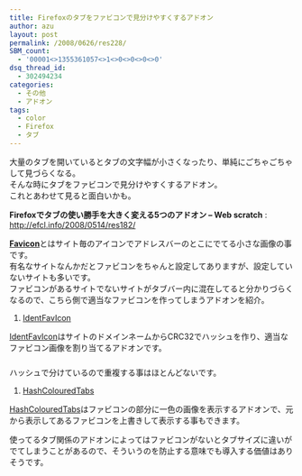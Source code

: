 ```yaml
---
title: Firefoxのタブをファビコンで見分けやすくするアドオン
author: azu
layout: post
permalink: /2008/0626/res228/
SBM_count:
  - '00001<>1355361057<>1<>0<>0<>0<>0'
dsq_thread_id:
  - 302494234
categories:
  - その他
  - アドオン
tags:
  - color
  - Firefox
  - タブ
---
```

大量のタブを開いているとタブの文字幅が小さくなったり、単純にごちゃごちゃして見づらくなる。  
そんな時にタブをファビコンで見分けやすくするアドオン。  
これとあわせて見ると面白いかも。

**Firefoxでタブの使い勝手を大きく変える5つのアドオン &#8211; Web scratch**
:   <http://efcl.info/2008/0514/res182/>

<a class="l" onmousedown="return rwt(this,'','','res','3','AFQjCNFfbcqA_cVc4zx2DDL3DL8jCPM1-w','&sig2=_rhJVUkD9p-nCL_wAH6KUQ')" href="http://ja.wikipedia.org/wiki/Favicon" target="_blank"><strong></strong><strong>Favicon</strong></a>とはサイト毎のアイコンでアドレスバーのとこにでてる小さな画像の事です。  
有名なサイトなんかだとファビコンをちゃんと設定してありますが、設定していないサイトも多いです。  
ファビコンがあるサイトでないサイトがタブバー内に混在してると分かりづらくなるので、こちら側で適当なファビコンを作ってしまうアドオンを紹介。

1.  [IdentFavIcon][1]

[IdentFavIcon][1]はサイトのドメインネームからCRC32でハッシュを作り、適当なファビコン画像を割り当てるアドオンです。  
[<img class="alignnone size-medium wp-image-229" title="screenshot" src="http://wordpress.local/wp-content/uploads/2008/06/screenshot-300x10.png" alt="" width="300" height="10" />][2]

ハッシュで分けているので重複する事はほとんどないです。

1.  [HashColouredTabs][3]

[HashColouredTabs][3]はファビコンの部分に一色の画像を表示するアドオンで、元から表示してあるファビコンを上書きして表示する事もできます。

使ってるタブ関係のアドオンによってはファビコンがないとタブサイズに違いがでてしまうことがあるので、そういうのを防止する意味でも導入する価値はありそうです。

 [1]: http://www.cs.bme.hu/%7Edhanak/identfavicon/
 [2]: http://wordpress.local/wp-content/uploads/2008/06/screenshot.png
 [3]: http://hashcolouredtabs.mozdev.org/